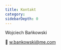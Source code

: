 ```yaml
---
title: Kontakt
category:
sidebarDepth: 0
---
```


Wojciech Bańkowski

:email: [w.bankowski@me.com](w.bankowski@me.com)
